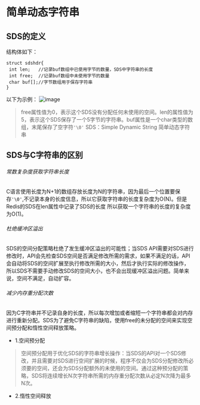 # 简单动态字符串
## SDS的定义
结构体如下：
```
struct sdshdr{
 int len;   //记录buf数组中已使用字节的数量，SDS中字符串的长度
 int free;  //记录buf数组中未使用字节的数量
 char buf[];//字节数组用于保存字符串
}
```
以下为示例：
![image](https://user-images.githubusercontent.com/46806208/152981587-c87b0576-3760-4853-ac2f-7fe946e11f22.png)
>free属性值为0，表示这个SDS没有分配任何未使用的空间。len的属性值为5，表示这个SDS保存了一个5字节的字符串。buf属性是一个char类型的数组，末尾保存了空字符` '\0' `
SDS：Simple Dynamic String 简单动态字符串

## SDS与C字符串的区别
###### 常数复杂度获取字符串长度
C语言使用长度为N+1的数组存放长度为N的字符串，因为最后一个位置要保存` '\0' `,不记录本身的长度信息，所以它获取字符串的长度复杂度为O(N)。但是Redis的SDS在len属性中记录了SDS的长度
所以获取一个字符串的长度的复杂度为O(1)。
###### 杜绝缓冲区溢出
SDS的空间分配策略杜绝了发生缓冲区溢出的可能性；当SDS API需要对SDS进行修改时，API会先检查SDS空间是否满足修改所需的需求，如果不满足的话，API会自动将SDS的空间扩展至执行修改所需的大小，然后才执行实际的修改操作，所以SDS不需要手动修改SDS的空间大小，也不会出现缓冲区溢出问题。简单来说，空间不满足，自动扩容。
###### 减少内存重分配次数
因为C字符串并不记录自身的长度，所以每次增加或者缩短一个字符串都会对内存进行重新分配。SDS为了避免C字符串的缺陷，使用free的未分配的空间来实现空间预分配和惰性空间释放策略。  
- 1.空间预分配
>空间预分配用于优化SDS的字符串增长操作：当SDS的API对一个SDS修改，并且需要对SDS进行空间扩展的时候，程序不仅会为SDS分配修改所必须要的空间，还会为SDS分配额外的未使用的空间。通过这种预分配的策略，SDS将连续增长N次字符串所需的内存重分配次数从必定N次降为最多N次。  
- 2.惰性空间释放
>
